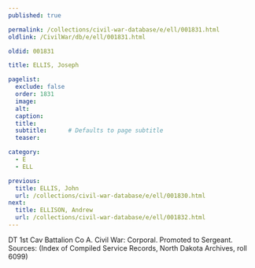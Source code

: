 ```yaml
---
published: true

permalink: /collections/civil-war-database/e/ell/001831.html
oldlink: /CivilWar/db/e/ell/001831.html

oldid: 001831

title: ELLIS, Joseph

pagelist:
  exclude: false
  order: 1831
  image: 
  alt:
  caption:
  title:
  subtitle:      # Defaults to page subtitle
  teaser:

category: 
  - E 
  - ELL

previous:
  title: ELLIS, John
  url: /collections/civil-war-database/e/ell/001830.html  
next:
  title: ELLISON, Andrew
  url: /collections/civil-war-database/e/ell/001832.html   
---
```

DT 1st Cav Battalion Co A. Civil War: Corporal. Promoted to Sergeant. Sources: (Index of Compiled Service Records, North Dakota Archives, roll 6099)